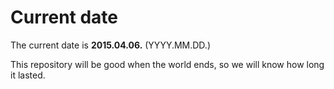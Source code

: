 # Current date

The current date is **2015.04.06.** (YYYY.MM.DD.)

This repository will be good when the world ends, so we will know how long it lasted.